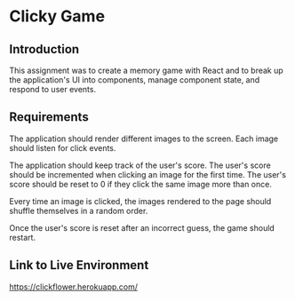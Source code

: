 # Clicky Game

## Introduction

This assignment was to create a memory game with React and to break up the application's UI into components, manage component state, and respond to user events.

## Requirements

The application should render different images to the screen. Each image should listen for click events.

The application should keep track of the user's score. The user's score should be incremented when clicking an image for the first  time. The user's score should be reset to 0 if they click the same image more than once.

Every time an image is clicked, the images rendered to the page should shuffle themselves in a random order.

Once the user's score is reset after an incorrect guess, the game should restart.

## Link to Live Environment

https://clickflower.herokuapp.com/
